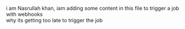 i am Nasrullah khan, iam adding some content in this file to trigger a job with webhooks  
why its getting too late to trigger the job
